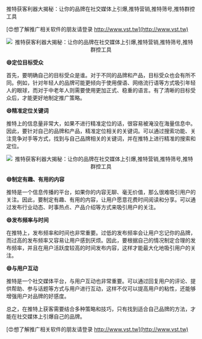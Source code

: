 推特获客利器大揭秘：让你的品牌在社交媒体上引爆,推特营销,推特筛号,推特群控工具

[😍想了解推广相关软件的朋友请登录 http://www.vst.tw](http://www.vst.tw)

 <center><img src="https://vst.tw/MP4/tuiguang/png/6.png" alt="推特获客利器大揭秘：让你的品牌在社交媒体上引爆,推特营销,推特筛号,推特群控工具"></center>

**😄定位目标受众**

首先，要明确自己的目标受众是谁。对于不同的品牌和产品，目标受众也会有所不同。例如，针对年轻人的品牌可能更倾向于使用俚语、网络流行语等方式吸引年轻人的眼球，而对于中老年人则需要使用更加正式、稳重的语言。有了清晰的目标受众后，才能更好地制定推广策略。

**😄精准定位关键词**

推特上的信息量非常大，如果不进行精准定位的话，很容易被淹没在海量信息中。因此，要针对自己的品牌和产品，精准定位相关的关键词。可以通过搜索功能、关注竞争对手等方式，找到与自己品牌相关的关键词，并在推特上进行精准的搜索和定位。

 <center><img src="https://vst.tw/MP4/tuiguang/png/5.png" alt="推特获客利器大揭秘：让你的品牌在社交媒体上引爆,推特营销,推特筛号,推特群控工具"></center>

**😄制定有趣、有用的内容**

推特是一个信息传播的平台，如果你的内容无聊、毫无价值，那么很难吸引用户的关注。因此，要制定有趣、有用的内容，让用户愿意花费时间阅读和分享。可以通过发布行业动态、时事热点、产品介绍等方式来吸引用户的关注。

**😄发布频率与时间**

在推特上，发布频率和时间也非常重要。过低的发布频率会让用户忘记你的品牌，而过高的发布频率又容易让用户感到厌烦。因此，要根据自己的情况制定合理的发布频率，并且在用户活跃度较高的时间发布内容，这样才能最大化地吸引用户的关注。

**😄与用户互动**

推特是一个社交媒体平台，与用户互动也非常重要。可以通过回复用户的评论、提供帮助、参与话题等方式与用户进行互动，这样不仅可以提高用户的粘性，还能够增强用户对品牌的好感度。

总之，在推特上获客需要结合多种策略和技巧，只有找到适合自己品牌的方法，才能在社交媒体上引爆自己的品牌。

[😍想了解推广相关软件的朋友请登录 http://www.vst.tw](http://www.vst.tw)



